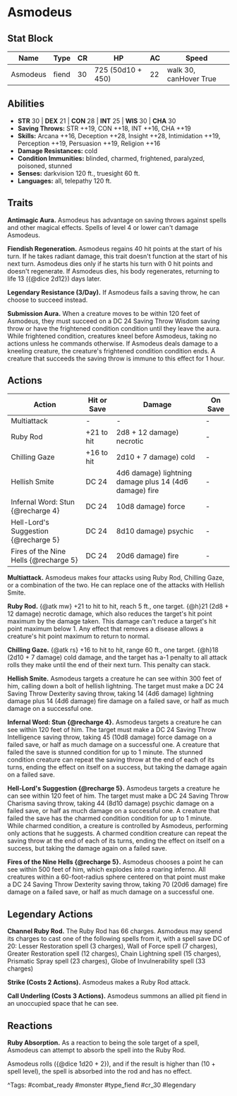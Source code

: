 # Asmodeus

## Stat Block

| Name | Type | CR | HP | AC | Speed |
|------|------|----|----|----|-------|
| Asmodeus | fiend | 30 | 725 (50d10 + 450) | 22 | walk 30, canHover True |

## Abilities

- **STR** 30 | **DEX** 21 | **CON** 28 | **INT** 25 | **WIS** 30 | **CHA** 30
- **Saving Throws:** STR ++19, CON ++18, INT ++16, CHA ++19  
- **Skills:** Arcana ++16, Deception ++28, Insight ++28, Intimidation ++19, Perception ++19, Persuasion ++19, Religion ++16  
- **Damage Resistances:** cold  
- **Condition Immunities:** blinded, charmed, frightened, paralyzed, poisoned, stunned  
- **Senses:** darkvision 120 ft., truesight 60 ft.  
- **Languages:** all, telepathy 120 ft.

## Traits

**Antimagic Aura.** Asmodeus has advantage on saving throws against spells and other magical effects. Spells of level 4 or lower can't damage Asmodeus.

**Fiendish Regeneration.** Asmodeus regains 40 hit points at the start of his turn. If he takes radiant damage, this trait doesn't function at the start of his next turn. Asmodeus dies only if he starts his turn with 0 hit points and doesn't regenerate. If Asmodeus dies, his body regenerates, returning to life 13 ({@dice 2d12}) days later.

**Legendary Resistance (3/Day).** If Asmodeus fails a saving throw, he can choose to succeed instead.

**Submission Aura.** When a creature moves to be within 120 feet of Asmodeus, they must succeed on a DC 24 Saving Throw Wisdom saving throw or have the frightened condition condition until they leave the aura. While frightened condition, creatures kneel before Asmodeus, taking no actions unless he commands otherwise. If Asmodeus deals damage to a kneeling creature, the creature's frightened condition condition ends. A creature that succeeds the saving throw is immune to this effect for 1 hour.


## Actions

| Action | Hit or Save | Damage | On Save |
|--------|--------------|--------|----------|
| Multiattack | - | - | - |
| Ruby Rod | +21 to hit | 2d8 + 12 damage) necrotic | - |
| Chilling Gaze | +16 to hit | 2d10 + 7 damage) cold | - |
| Hellish Smite | DC 24 | 4d6 damage) lightning damage plus 14 (4d6 damage) fire | - |
| Infernal Word: Stun {@recharge 4} | DC 24 | 10d8 damage) force | - |
| Hell-Lord's Suggestion {@recharge 5} | DC 24 | 8d10 damage) psychic | - |
| Fires of the Nine Hells {@recharge 5} | DC 24 | 20d6 damage) fire | - |

**Multiattack.** Asmodeus makes four attacks using Ruby Rod, Chilling Gaze, or a combination of the two. He can replace one of the attacks with Hellish Smite.

**Ruby Rod.** {@atk mw} +21 to hit to hit, reach 5 ft., one target. {@h}21 (2d8 + 12 damage) necrotic damage, which also reduces the target's hit point maximum by the damage taken. This damage can't reduce a target's hit point maximum below 1. Any effect that removes a disease allows a creature's hit point maximum to return to normal.

**Chilling Gaze.** {@atk rs} +16 to hit to hit, range 60 ft., one target. {@h}18 (2d10 + 7 damage) cold damage, and the target has a-1 penalty to all attack rolls they make until the end of their next turn. This penalty can stack.

**Hellish Smite.** Asmodeus targets a creature he can see within 300 feet of him, calling down a bolt of hellish lightning. The target must make a DC 24 Saving Throw Dexterity saving throw, taking 14 (4d6 damage) lightning damage plus 14 (4d6 damage) fire damage on a failed save, or half as much damage on a successful one.

**Infernal Word: Stun {@recharge 4}.** Asmodeus targets a creature he can see within 120 feet of him. The target must make a DC 24 Saving Throw Intelligence saving throw, taking 45 (10d8 damage) force damage on a failed save, or half as much damage on a successful one. A creature that failed the save is stunned condition for up to 1 minute. The stunned condition creature can repeat the saving throw at the end of each of its turns, ending the effect on itself on a success, but taking the damage again on a failed save.

**Hell-Lord's Suggestion {@recharge 5}.** Asmodeus targets a creature he can see within 120 feet of him. The target must make a DC 24 Saving Throw Charisma saving throw, taking 44 (8d10 damage) psychic damage on a failed save, or half as much damage on a successful one. A creature that failed the save has the charmed condition condition for up to 1 minute. While charmed condition, a creature is controlled by Asmodeus, performing only actions that he suggests. A charmed condition creature can repeat the saving throw at the end of each of its turns, ending the effect on itself on a success, but taking the damage again on a failed save.

**Fires of the Nine Hells {@recharge 5}.** Asmodeus chooses a point he can see within 500 feet of him, which explodes into a roaring inferno. All creatures within a 60-foot-radius sphere centered on that point must make a DC 24 Saving Throw Dexterity saving throw, taking 70 (20d6 damage) fire damage on a failed save, or half as much damage on a successful one.

## Legendary Actions

**Channel Ruby Rod.** The Ruby Rod has 66 charges. Asmodeus may spend its charges to cast one of the following spells from it, with a spell save DC of 20: Lesser Restoration spell (3 charges), Wall of Force spell (7 charges), Greater Restoration spell (12 charges), Chain Lightning spell (15 charges), Prismatic Spray spell (23 charges), Globe of Invulnerability spell (33 charges)

**Strike (Costs 2 Actions).** Asmodeus makes a Ruby Rod attack.

**Call Underling (Costs 3 Actions).** Asmodeus summons an allied pit fiend in an unoccupied space that he can see.


## Reactions

**Ruby Absorption.** As a reaction to being the sole target of a spell, Asmodeus can attempt to absorb the spell into the Ruby Rod.

Asmodeus rolls ({@dice 1d20 + 2}), and if the result is higher than (10 + spell level), the spell is absorbed into the rod and has no effect.



^Tags: #combat_ready #monster #type_fiend #cr_30 #legendary